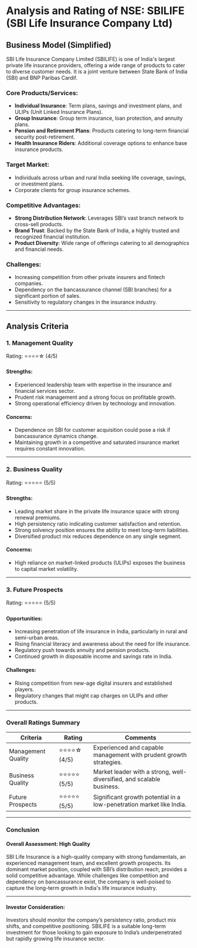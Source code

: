 # Analysis and Rating of NSE: SBILIFE  (SBI Life Insurance Company Ltd)

## Business Model (Simplified)  
SBI Life Insurance Company Limited (SBILIFE) is one of India's largest private life insurance providers, offering a wide range of products to cater to diverse customer needs. It is a joint venture between State Bank of India (SBI) and BNP Paribas Cardif.  

### Core Products/Services:  
- **Individual Insurance**: Term plans, savings and investment plans, and ULIPs (Unit Linked Insurance Plans).  
- **Group Insurance**: Group term insurance, loan protection, and annuity plans.  
- **Pension and Retirement Plans**: Products catering to long-term financial security post-retirement.  
- **Health Insurance Riders**: Additional coverage options to enhance base insurance products.  

### Target Market:  
- Individuals across urban and rural India seeking life coverage, savings, or investment plans.  
- Corporate clients for group insurance schemes.  

### Competitive Advantages:  
- **Strong Distribution Network**: Leverages SBI’s vast branch network to cross-sell products.  
- **Brand Trust**: Backed by the State Bank of India, a highly trusted and recognized financial institution.  
- **Product Diversity**: Wide range of offerings catering to all demographics and financial needs.  

### Challenges:  
- Increasing competition from other private insurers and fintech companies.  
- Dependency on the bancassurance channel (SBI branches) for a significant portion of sales.  
- Sensitivity to regulatory changes in the insurance industry.  

---

## Analysis Criteria  

### 1. Management Quality  
Rating: ⭐⭐⭐⭐☆ (4/5)  
#### Strengths:  
- Experienced leadership team with expertise in the insurance and financial services sector.  
- Prudent risk management and a strong focus on profitable growth.  
- Strong operational efficiency driven by technology and innovation.  

#### Concerns:  
- Dependence on SBI for customer acquisition could pose a risk if bancassurance dynamics change.  
- Maintaining growth in a competitive and saturated insurance market requires constant innovation.  

---

### 2. Business Quality  
Rating: ⭐⭐⭐⭐⭐ (5/5)  
#### Strengths:  
- Leading market share in the private life insurance space with strong renewal premiums.  
- High persistency ratio indicating customer satisfaction and retention.  
- Strong solvency position ensures the ability to meet long-term liabilities.  
- Diversified product mix reduces dependence on any single segment.  

#### Concerns:  
- High reliance on market-linked products (ULIPs) exposes the business to capital market volatility.  

---

### 3. Future Prospects  
Rating: ⭐⭐⭐⭐⭐ (5/5)  
#### Opportunities:  
- Increasing penetration of life insurance in India, particularly in rural and semi-urban areas.  
- Rising financial literacy and awareness about the need for life insurance.  
- Regulatory push towards annuity and pension products.  
- Continued growth in disposable income and savings rate in India.  

#### Challenges:  
- Rising competition from new-age digital insurers and established players.  
- Regulatory changes that might cap charges on ULIPs and other products.  

---

### Overall Ratings Summary  
| Criteria            | Rating          | Comments                                                                |  
|---------------------|-----------------|------------------------------------------------------------------------|  
| Management Quality  | ⭐⭐⭐⭐☆ (4/5)     | Experienced and capable management with prudent growth strategies.       |  
| Business Quality    | ⭐⭐⭐⭐⭐ (5/5)     | Market leader with a strong, well-diversified, and scalable business.    |  
| Future Prospects    | ⭐⭐⭐⭐⭐ (5/5)     | Significant growth potential in a low-penetration market like India.     |  

---

### Conclusion  
#### Overall Assessment: High Quality  
SBI Life Insurance is a high-quality company with strong fundamentals, an experienced management team, and excellent growth prospects. Its dominant market position, coupled with SBI’s distribution reach, provides a solid competitive advantage. While challenges like competition and dependency on bancassurance exist, the company is well-poised to capture the long-term growth in India's life insurance industry.  

---

#### Investor Consideration:  
Investors should monitor the company’s persistency ratio, product mix shifts, and competitive positioning. SBILIFE is a suitable long-term investment for those looking to gain exposure to India’s underpenetrated but rapidly growing life insurance sector.  
